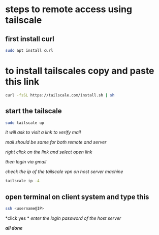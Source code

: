 # steps to remote access using tailscale
## first install curl

```bash
sudo apt install curl
```

# to install tailscales copy and paste this link 

```bash
curl -fsSL https://tailscale.com/install.sh | sh
```

## start the tailscale 

```bash
sudo tailscale up
```

*it will ask to visit a link to verify mail*

*mail should be same for both remote and server*

*right click on the link and select open link*

*then login via gmail*

*check the ip of the tailscale vpn on host server machine*
```bash
tailscale ip -4 
```


## open terminal on client system and type this
```bash
ssh <username@IP>
```
*click yes *
*enter the login password of the host server*

***all done***

